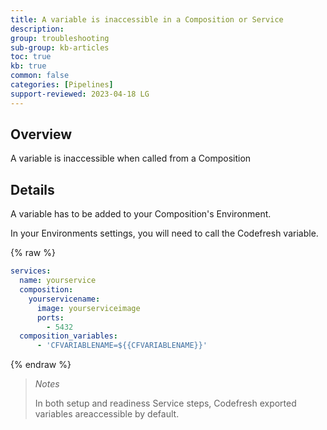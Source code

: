 ```yaml
---
title: A variable is inaccessible in a Composition or Service
description: 
group: troubleshooting
sub-group: kb-articles
toc: true
kb: true
common: false
categories: [Pipelines]
support-reviewed: 2023-04-18 LG
---
```


## Overview

A variable is inaccessible when called from a Composition

## Details

A variable has to be added to your Composition's Environment.

In your Environments settings, you will need to call the Codefresh variable.

{% raw %}

```yaml
services:
  name: yourservice
  composition:
    yourservicename:
      image: yourserviceimage
      ports:
        - 5432
  composition_variables:
      - 'CFVARIABLENAME=${{CFVARIABLENAME}}'
```

{% endraw %}

>_Notes_
>
>In both setup and readiness Service steps, Codefresh exported variables areaccessible by default.
